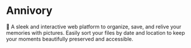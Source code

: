 # Annivory
🌟 A sleek and interactive web platform to organize, save, and relive your memories with pictures. Easily sort your files by date and location to keep your moments beautifully preserved and accessible.
